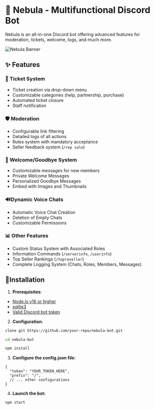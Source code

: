 # 🤖 Nebula - Multifunctional Discord Bot

Nebula is an all-in-one Discord bot offering advanced features for moderation, tickets, welcome, logs, and much more.

![Nebula Banner](https://cdn.discordapp.com/attachments/1369711051234611242/1369716788824379544/363af73b03292427afc429fe23410b1a.gif?ex=6824c8aa&is=6823772a&hm=335387a118e96a1c63aa41e99976bc2d07c690c23b41a2cfdb3d8c483165c8ab&)

## ✨ Features

### 🎫 Ticket System
- Ticket creation via drop-down menu
- Customizable categories (help, partnership, purchase)
- Automated ticket closure
- Staff notification

### 🛡️ Moderation
- Configurable link filtering
- Detailed logs of all actions
- Rules system with mandatory acceptance
- Seller feedback system (`/rep sale`)

### 👋 Welcome/Goodbye System
- Customizable messages for new members
- Private Welcome Messages
- Personalized Goodbye Messages
- Embed with Images and Thumbnails

### 🔊Dynamic Voice Chats
- Automatic Voice Chat Creation
- Deletion of Empty Chats
- Customizable Permissions

### 📊 Other Features
- Custom Status System with Associated Roles
- Information Commands (`/serverinfo`, `/userinfo`)
- Top Seller Rankings (`/topreseller`)
- Complete Logging System (Chats, Roles, Members, Messages)

## 🚀Installation

1. **Prerequisites**:
- [Node.js v16 or higher](https://nodejs.org/en)
- [sqlite3](https://www.npmjs.com/package/sqlite3)
- [Valid Discord bot token](https://discord.com/developers/applications)

2. **Configuration**:
```bash
clone git https://github.com/your-repo/nebula-bot.git
```
```bash
cd nebula-bot
```
```bash
npm install
```

3. **Configure the config.json file**:
```
{
  "token": "YOUR_TOKEN_HERE",
  "prefix": "/",
  // ... other configurations
}
```

4. **Launch the bot:**
```bash
npm start
```
